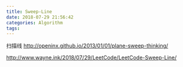 ```yaml
---
title: Sweep-Line
date: 2018-07-29 21:56:42
categories: Algorithm
tags:
---
```


扫描线
http://openinx.github.io/2013/01/01/plane-sweep-thinking/

http://www.wayne.ink/2018/07/29/LeetCode/LeetCode-Sweep-Line/
